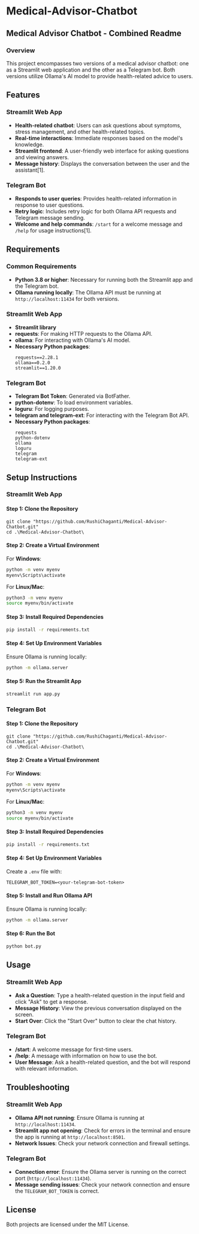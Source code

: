 # Medical-Advisor-Chatbot
## Medical Advisor Chatbot - Combined Readme

### Overview

This project encompasses two versions of a medical advisor chatbot: one as a Streamlit web application and the other as a Telegram bot. Both versions utilize Ollama's AI model to provide health-related advice to users.

## Features

### Streamlit Web App
- **Health-related chatbot**: Users can ask questions about symptoms, stress management, and other health-related topics.
- **Real-time interactions**: Immediate responses based on the model's knowledge.
- **Streamlit frontend**: A user-friendly web interface for asking questions and viewing answers.
- **Message history**: Displays the conversation between the user and the assistant[1].

### Telegram Bot
- **Responds to user queries**: Provides health-related information in response to user questions.
- **Retry logic**: Includes retry logic for both Ollama API requests and Telegram message sending.
- **Welcome and help commands**: `/start` for a welcome message and `/help` for usage instructions[1].

## Requirements

### Common Requirements
- **Python 3.8 or higher**: Necessary for running both the Streamlit app and the Telegram bot.
- **Ollama running locally**: The Ollama API must be running at `http://localhost:11434` for both versions.

### Streamlit Web App
- **Streamlit library**
- **requests**: For making HTTP requests to the Ollama API.
- **ollama**: For interacting with Ollama's AI model.
- **Necessary Python packages**:
  ```
  requests==2.28.1
  ollama==0.2.0
  streamlit==1.20.0
  ```

### Telegram Bot
- **Telegram Bot Token**: Generated via BotFather.
- **python-dotenv**: To load environment variables.
- **loguru**: For logging purposes.
- **telegram and telegram-ext**: For interacting with the Telegram Bot API.
- **Necessary Python packages**:
  ```
  requests
  python-dotenv
  ollama
  loguru
  telegram
  telegram-ext
  ```

## Setup Instructions

### Streamlit Web App

#### Step 1: Clone the Repository
```
git clone "https://github.com/RushiChaganti/Medical-Advisor-Chatbot.git"
cd .\Medical-Advisor-Chatbot\
```

#### Step 2: Create a Virtual Environment
For **Windows**:
```bash
python -m venv myenv
myenv\Scripts\activate
```
For **Linux/Mac**:
```bash
python3 -m venv myenv
source myenv/bin/activate
```

#### Step 3: Install Required Dependencies
```bash
pip install -r requirements.txt
```

#### Step 4: Set Up Environment Variables
Ensure Ollama is running locally:
```bash
python -m ollama.server
```

#### Step 5: Run the Streamlit App
```bash
streamlit run app.py
```

### Telegram Bot

#### Step 1: Clone the Repository
```
git clone "https://github.com/RushiChaganti/Medical-Advisor-Chatbot.git"
cd .\Medical-Advisor-Chatbot\
```

#### Step 2: Create a Virtual Environment
For **Windows**:
```bash
python -m venv myenv
myenv\Scripts\activate
```
For **Linux/Mac**:
```bash
python3 -m venv myenv
source myenv/bin/activate
```

#### Step 3: Install Required Dependencies
```bash
pip install -r requirements.txt
```

#### Step 4: Set Up Environment Variables
Create a `.env` file with:
```
TELEGRAM_BOT_TOKEN=<your-telegram-bot-token>
```

#### Step 5: Install and Run Ollama API
Ensure Ollama is running locally:
```bash
python -m ollama.server
```

#### Step 6: Run the Bot
```bash
python bot.py
```

## Usage

### Streamlit Web App
- **Ask a Question**: Type a health-related question in the input field and click "Ask" to get a response.
- **Message History**: View the previous conversation displayed on the screen.
- **Start Over**: Click the "Start Over" button to clear the chat history.

### Telegram Bot
- **/start**: A welcome message for first-time users.
- **/help**: A message with information on how to use the bot.
- **User Message**: Ask a health-related question, and the bot will respond with relevant information.

## Troubleshooting

### Streamlit Web App
- **Ollama API not running**: Ensure Ollama is running at `http://localhost:11434`.
- **Streamlit app not opening**: Check for errors in the terminal and ensure the app is running at `http://localhost:8501`.
- **Network Issues**: Check your network connection and firewall settings.

### Telegram Bot
- **Connection error**: Ensure the Ollama server is running on the correct port (`http://localhost:11434`).
- **Message sending issues**: Check your network connection and ensure the `TELEGRAM_BOT_TOKEN` is correct.

## License

Both projects are licensed under the MIT License.
